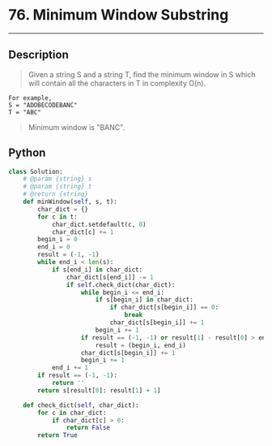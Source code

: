 # 76. Minimum Window Substring

---

## Description

> Given a string S and a string T, find the minimum window in S which will contain all the characters in T in complexity O(n).

```
For example,
S = "ADOBECODEBANC"
T = "ABC"
```

> Minimum window is "BANC".

## Python

```python
class Solution:
    # @param {string} s
    # @param {string} t
    # @return {string}
    def minWindow(self, s, t):
        char_dict = {}
        for c in t:
            char_dict.setdefault(c, 0)
            char_dict[c] += 1
        begin_i = 0
        end_i = 0
        result = (-1, -1)
        while end_i < len(s):
            if s[end_i] in char_dict:
                char_dict[s[end_i]] -= 1
                if self.check_dict(char_dict):
                    while begin_i <= end_i:
                        if s[begin_i] in char_dict:
                            if char_dict[s[begin_i]] == 0:
                                break
                            char_dict[s[begin_i]] += 1
                        begin_i += 1
                    if result == (-1, -1) or result[1] - result[0] > end_i - begin_i:
                        result = (begin_i, end_i)
                    char_dict[s[begin_i]] += 1
                    begin_i += 1
            end_i += 1
        if result == (-1, -1):
            return ''
        return s[result[0]: result[1] + 1]

    def check_dict(self, char_dict):
        for c in char_dict:
            if char_dict[c] > 0:
                return False
        return True
```
